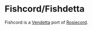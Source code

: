 # Fishcord/Fishdetta

Fishcord is a [Vendetta](https://github.com/vendetta-mod) port of [Rosiecord](https://github.com/acquitelol/rosiecord).
